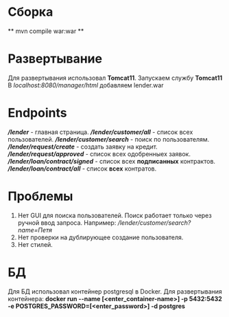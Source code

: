 # Сборка #
** mvn compile war:war **

# Развертывание #
Для развертывания использовал **Tomcat11**.
Запускаем службу **Tomcat11**
В *localhost:8080/manager/html* добавляем lender.war

# Endpoints #

***/lender*** - главная страница.
***/lender/customer/all*** - список всех пользователей.
***/lender/customer/search*** - поиск по пользователям.
***/lender/request/create*** - создать заявку на кредит.
***/lender/request/approved*** - список всех одобренныех заявок.
***/lender/loan/contract/signed*** - список всех **подписанных** контрактов.
***/lender/loan/contract/all*** - список **всех** контратов.

# Проблемы #
1. Нет GUI для поиска пользователей. Поиск работает только через ручной ввод запроса. Например: */lender/customer/search?name=Петя*
2. Нет проверки на дублирующее создание пользователя.
3. Нет стилей.

# БД #
Для БД использовал контейнер postgresql в Docker.
Для развертывания контейнера: **docker run --name [<enter_container-name>] -p 5432:5432 -e POSTGRES_PASSWORD=[<enter_password>] -d postgres**
